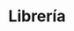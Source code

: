 ---
title: "Librería"
url: /ciudad-autonoma-de-buenos-aires/libreria-avenida-boedo/
shop: Bücher
---